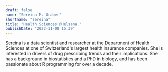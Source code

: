 ```yaml
---
draft: false
name: "Sereina M. Graber"
shortname: "sereina"
title: "Health Sciences @Helsana."
publishDate: "2022-11-08 15:39"
---
```


Sereina is a data scientist and researcher at the Department of Health Sciences 
at one of Switzerland's largest health insurance companies. 
She is interested in drivers of drug prescribing trends and their implications. 
She has a background in biostatistics and a PhD in biology, 
and has been passionate about R programming for over a decade.